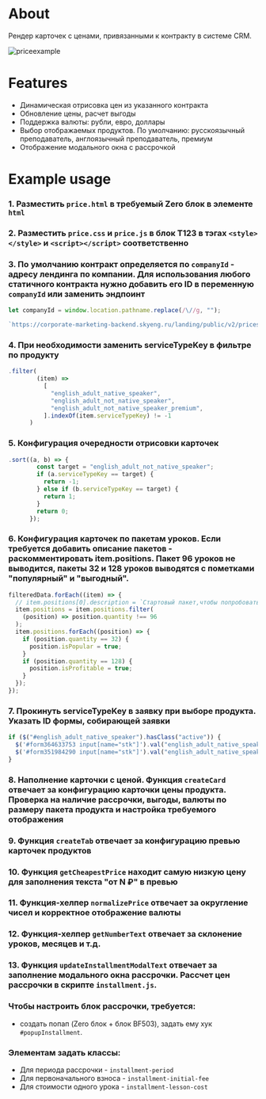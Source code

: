 # About

Рендер карточек с ценами, привязанными к контракту в системе CRM.

![priceexample](https://github.com/arqu33n/skyengScripts/blob/master/dynamicPrice/example/price.gif?raw=true)

# Features

- Динамическая отрисовка цен из указанного контракта
- Обновление цены, расчет выгоды
- Поддержка валюты: рубли, евро, доллары
- Выбор отображаемых продуктов. По умолчанию: русскоязычный преподаватель, англоязычный преподаватель, премиум
- Отображение модального окна с рассрочкой

# Example usage

### 1. Разместить `price.html` в требуемый Zero блок в элементе `html`

### 2. Разместить `price.css` и `price.js` в блок T123 в тэгах `<style></style>` и `<script></script>` соответственно

### 3. По умолчанию контракт определяется по `companyId` - адресу лендинга по компании. Для использования любого статичного контракта нужно добавить его ID в переменную `companyId` или заменить эндпоинт

```js
let companyId = window.location.pathname.replace(/\//g, "");

`https://corporate-marketing-backend.skyeng.ru/landing/public/v2/prices/by-preferred-link/${companyId}`;
```

### 4. При необходимости заменить serviceTypeKey в фильтре по продукту

```js
.filter(
        (item) =>
          [
            "english_adult_native_speaker",
            "english_adult_not_native_speaker",
            "english_adult_not_native_speaker_premium",
          ].indexOf(item.serviceTypeKey) != -1
      )
```

### 5. Конфигурация очередности отрисовки карточек

```js
.sort((a, b) => {
        const target = "english_adult_not_native_speaker";
        if (a.serviceTypeKey == target) {
          return -1;
        } else if (b.serviceTypeKey == target) {
          return 1;
        }
        return 0;
      });
```

### 6. Конфигурация карточек по пакетам уроков. Если требуется добавить описание пакетов - раскомментировать item.positions. Пакет 96 уроков не выводится, пакеты 32 и 128 уроков выводятся с пометками "популярный" и "выгодный".

```js
filteredData.forEach((item) => {
  // item.positions[0].description = `Стартовый пакет,чтобы попробовать онлайн-обучение`
  item.positions = item.positions.filter(
    (position) => position.quantity !== 96
  );
  item.positions.forEach((position) => {
    if (position.quantity == 32) {
      position.isPopular = true;
    }
    if (position.quantity == 128) {
      position.isProfitable = true;
    }
  });
});
```

### 7. Прокинуть serviceTypeKey в заявку при выборе продукта. Указать ID формы, собирающей заявки

```js
if ($("#english_adult_native_speaker").hasClass("active")) {
  $('#form364633753 input[name="stk"]').val("english_adult_native_speaker");
  $('#form351984290 input[name="stk"]').val("english_adult_native_speaker");
}
```

### 8. Наполнение карточки с ценой. Функция `createCard` отвечает за конфигурацию карточки цены продукта. Проверка на наличие рассрочки, выгоды, валюты по размеру пакета продукта и настройка требуемого отображения

### 9. Функция `createTab` отвечает за конфигурацию превью карточек продуктов

### 10. Функция `getCheapestPrice` находит самую низкую цену для заполнения текста "от N ₽" в превью

### 11. Функция-хелпер `normalizePrice` отвечает за округление чисел и корректное отображение валюты

### 12. Функция-хелпер `getNumberText` отвечает за склонение уроков, месяцев и т.д.

### 13. Функция `updateInstallmentModalText` отвечает за заполнение модального окна рассрочки. Рассчет цен рассрочки в скрипте `installment.js`.

### Чтобы настроить блок рассрочки, требуется:

- создать попап (Zero блок + блок BF503), задать ему хук `#popupInstallment`.

### Элементам задать классы:

- Для периода рассрочки - `installment-period`
- Для первоначального взноса - `installment-initial-fee`
- Для стоимости одного урока - `installment-lesson-cost`
